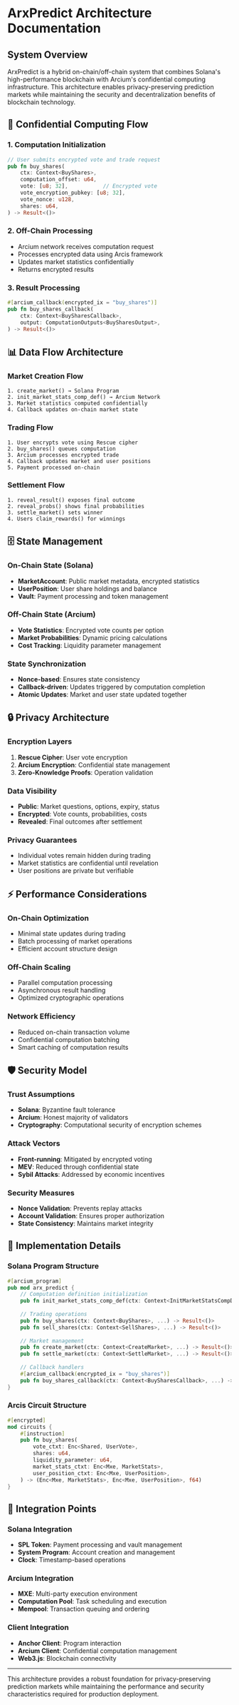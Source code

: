 # ArxPredict Architecture Documentation

## System Overview

ArxPredict is a hybrid on-chain/off-chain system that combines Solana's high-performance blockchain with Arcium's confidential computing infrastructure. This architecture enables privacy-preserving prediction markets while maintaining the security and decentralization benefits of blockchain technology.

## 🔐 Confidential Computing Flow

### 1. Computation Initialization
```rust
// User submits encrypted vote and trade request
pub fn buy_shares(
    ctx: Context<BuyShares>,
    computation_offset: u64,
    vote: [u8; 32],           // Encrypted vote
    vote_encryption_pubkey: [u8; 32],
    vote_nonce: u128,
    shares: u64,
) -> Result<()>
```

### 2. Off-Chain Processing
- Arcium network receives computation request
- Processes encrypted data using Arcis framework
- Updates market statistics confidentially
- Returns encrypted results

### 3. Result Processing
```rust
#[arcium_callback(encrypted_ix = "buy_shares")]
pub fn buy_shares_callback(
    ctx: Context<BuySharesCallback>,
    output: ComputationOutputs<BuySharesOutput>,
) -> Result<()>
```

## 📊 Data Flow Architecture

### Market Creation Flow
```
1. create_market() → Solana Program
2. init_market_stats_comp_def() → Arcium Network
3. Market statistics computed confidentially
4. Callback updates on-chain market state
```

### Trading Flow
```
1. User encrypts vote using Rescue cipher
2. buy_shares() queues computation
3. Arcium processes encrypted trade
4. Callback updates market and user positions
5. Payment processed on-chain
```

### Settlement Flow
```
1. reveal_result() exposes final outcome
2. reveal_probs() shows final probabilities
3. settle_market() sets winner
4. Users claim_rewards() for winnings
```

## 🗄️ State Management

### On-Chain State (Solana)
- **MarketAccount**: Public market metadata, encrypted statistics
- **UserPosition**: User share holdings and balance
- **Vault**: Payment processing and token management

### Off-Chain State (Arcium)
- **Vote Statistics**: Encrypted vote counts per option
- **Market Probabilities**: Dynamic pricing calculations
- **Cost Tracking**: Liquidity parameter management

### State Synchronization
- **Nonce-based**: Ensures state consistency
- **Callback-driven**: Updates triggered by computation completion
- **Atomic Updates**: Market and user state updated together

## 🔒 Privacy Architecture

### Encryption Layers
1. **Rescue Cipher**: User vote encryption
2. **Arcium Encryption**: Confidential state management
3. **Zero-Knowledge Proofs**: Operation validation

### Data Visibility
- **Public**: Market questions, options, expiry, status
- **Encrypted**: Vote counts, probabilities, costs
- **Revealed**: Final outcomes after settlement

### Privacy Guarantees
- Individual votes remain hidden during trading
- Market statistics are confidential until revelation
- User positions are private but verifiable

## ⚡ Performance Considerations

### On-Chain Optimization
- Minimal state updates during trading
- Batch processing of market operations
- Efficient account structure design

### Off-Chain Scaling
- Parallel computation processing
- Asynchronous result handling
- Optimized cryptographic operations

### Network Efficiency
- Reduced on-chain transaction volume
- Confidential computation batching
- Smart caching of computation results

## 🛡️ Security Model

### Trust Assumptions
- **Solana**: Byzantine fault tolerance
- **Arcium**: Honest majority of validators
- **Cryptography**: Computational security of encryption schemes

### Attack Vectors
- **Front-running**: Mitigated by encrypted voting
- **MEV**: Reduced through confidential state
- **Sybil Attacks**: Addressed by economic incentives

### Security Measures
- **Nonce Validation**: Prevents replay attacks
- **Account Validation**: Ensures proper authorization
- **State Consistency**: Maintains market integrity

## 🔧 Implementation Details

### Solana Program Structure
```rust
#[arcium_program]
pub mod arx_predict {
    // Computation definition initialization
    pub fn init_market_stats_comp_def(ctx: Context<InitMarketStatsCompDef>) -> Result<()>
    
    // Trading operations
    pub fn buy_shares(ctx: Context<BuyShares>, ...) -> Result<()>
    pub fn sell_shares(ctx: Context<SellShares>, ...) -> Result<()>
    
    // Market management
    pub fn create_market(ctx: Context<CreateMarket>, ...) -> Result<()>
    pub fn settle_market(ctx: Context<SettleMarket>, ...) -> Result<()>
    
    // Callback handlers
    #[arcium_callback(encrypted_ix = "buy_shares")]
    pub fn buy_shares_callback(ctx: Context<BuySharesCallback>, ...) -> Result<()>
}
```

### Arcis Circuit Structure
```rust
#[encrypted]
mod circuits {
    #[instruction]
    pub fn buy_shares(
        vote_ctxt: Enc<Shared, UserVote>,
        shares: u64,
        liquidity_parameter: u64,
        market_stats_ctxt: Enc<Mxe, MarketStats>,
        user_position_ctxt: Enc<Mxe, UserPosition>,
    ) -> (Enc<Mxe, MarketStats>, Enc<Mxe, UserPosition>, f64)
}
```

## 🔄 Integration Points

### Solana Integration
- **SPL Token**: Payment processing and vault management
- **System Program**: Account creation and management
- **Clock**: Timestamp-based operations

### Arcium Integration
- **MXE**: Multi-party execution environment
- **Computation Pool**: Task scheduling and execution
- **Mempool**: Transaction queuing and ordering

### Client Integration
- **Anchor Client**: Program interaction
- **Arcium Client**: Confidential computation management
- **Web3.js**: Blockchain connectivity

---

This architecture provides a robust foundation for privacy-preserving prediction markets while maintaining the performance and security characteristics required for production deployment.

